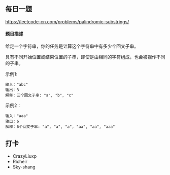 ## 每日一题
https://leetcode-cn.com/problems/palindromic-substrings/

#### 题目描述
给定一个字符串，你的任务是计算这个字符串中有多少个回文子串。

具有不同开始位置或结束位置的子串，即使是由相同的字符组成，也会被视作不同的子串。

示例1:

```
输入："abc"
输出：3
解释：三个回文子串: "a", "b", "c"
```

示例2：

```
输入："aaa"
输出：6
解释：6个回文子串: "a", "a", "a", "aa", "aa", "aaa"
```


## 打卡

- CrazyLiuxp
- Richeir
- Sky-shang
